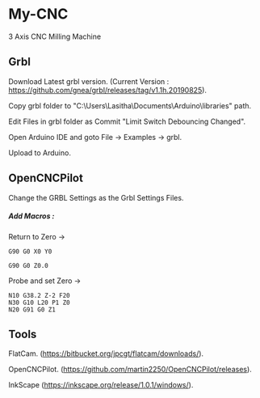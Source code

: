 # My-CNC
3 Axis CNC Milling Machine

## Grbl

Download Latest grbl version. (Current Version : https://github.com/gnea/grbl/releases/tag/v1.1h.20190825).

Copy grbl folder to "C:\Users\Lasitha\Documents\Arduino\libraries" path.

Edit Files in grbl folder as Commit "Limit Switch Debouncing Changed". 

Open Arduino IDE and goto File -> Examples -> grbl.

Upload to Arduino.

## OpenCNCPilot

Change the GRBL Settings as the Grbl Settings Files.

##### Add Macros :
Return to Zero -> 
    
    G90 G0 X0 Y0

    G90 G0 Z0.0
  
Probe and set Zero ->

    N10 G38.2 Z-2 F20
    N30 G10 L20 P1 Z0
    N20 G91 G0 Z1
    
## Tools

FlatCam.  (https://bitbucket.org/jpcgt/flatcam/downloads/).

OpenCNCPilot. (https://github.com/martin2250/OpenCNCPilot/releases).

InkScape (https://inkscape.org/release/1.0.1/windows/).

